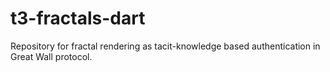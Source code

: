 # t3-fractals-dart
Repository for fractal rendering as tacit-knowledge based authentication in Great Wall protocol.
